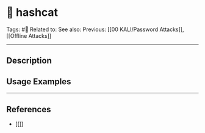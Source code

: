# 💢 hashcat
Tags: #💢
Related to: 
See also: 
Previous: [[00 KALI/Password Attacks]], [[Offline Attacks]]

---
## Description


## Usage Examples


---
## References
- [[]]